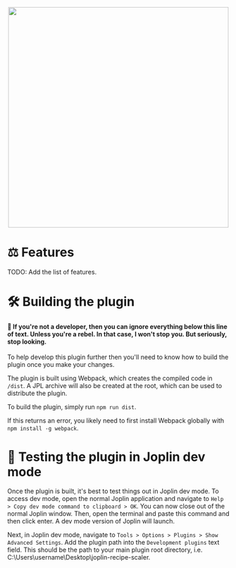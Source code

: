 <p align="center">
  <img src="https://github.com/user-attachments/assets/4710ff5b-35af-4376-b7ec-9f3c1b96013c" width="500" height="500">
</p>

# ⚖️ Features
TODO: Add the list of features.



# 🛠️ Building the plugin
#### 🛑 If you're not a developer, then you can ignore everything below this line of text. Unless you're a rebel. In that case, I won't stop you. But seriously, stop looking.

To help develop this plugin further then you'll need to know how to build the plugin once you make your changes.

The plugin is built using Webpack, which creates the compiled code in `/dist`. A JPL archive will also be created at the root, which can be used to distribute the plugin.

To build the plugin, simply run `npm run dist`.

If this returns an error, you likely need to first install Webpack globally with `npm install -g webpack`.

# 🧪 Testing the plugin in Joplin dev mode

Once the plugin is built, it's best to test things out in Joplin dev mode. To access dev mode, open the normal Joplin application and navigate to `Help > Copy dev mode command to clipboard > OK`. You can now close out of the normal Joplin window. Then, open the terminal and paste this command and then click enter. A dev mode version of Joplin will launch.

Next, in Joplin dev mode, navigate to `Tools > Options > Plugins > Show Advanced Settings`.  Add the plugin path into the `Development plugins` text field. This should be the path to your main plugin root directory, i.e. C:\Users\username\Desktop\joplin-recipe-scaler.
